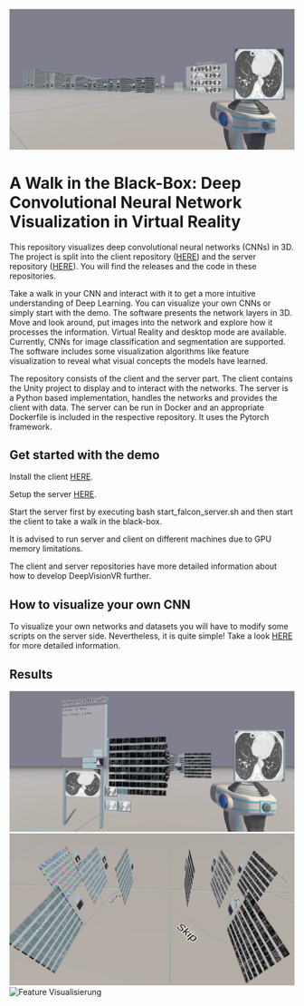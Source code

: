 ![Title](Panorama.png)

# A Walk in the Black-Box: Deep Convolutional Neural Network Visualization in Virtual Reality 

This repository visualizes deep convolutional neural networks (CNNs) in 3D. The project is split into the client repository ([HERE](https://github.com/Criscraft/DeepVisionVRClient)) and the server repository ([HERE](https://github.com/Criscraft/DeepVisionVRServer)). You will find the releases and the code in these repositories.

Take a walk in your CNN and interact with it to get a more intuitive understanding of Deep Learning. You can visualize your own CNNs or simply start with the demo. The software presents the network layers in 3D. Move and look around, put images into the network and explore how it processes the information. Virtual Reality and desktop mode are available. Currently, CNNs for image classification and segmentation are supported. The software includes some visualization algorithms like feature visualization to reveal what visual concepts the models have learned. 

The repository consists of the client and the server part. The client contains the Unity project to display and to interact with the networks. The server is a Python based implementation, handles the networks and provides the client with data. The server can be run in Docker and an appropriate Dockerfile is included in the respective repository. It uses the Pytorch framework.

## Get started with the demo

Install the client [HERE](https://github.com/Criscraft/DeepVisionVRClient).

Setup the server [HERE](https://github.com/Criscraft/DeepVisionVRServer).

Start the server first by executing
    bash start_falcon_server.sh
and then start the client to take a walk in the black-box.

It is advised to run server and client on different machines due to GPU memory limitations.

The client and server repositories have more detailed information about how to develop DeepVisionVR further.

## How to visualize your own CNN

To visualize your own networks and datasets you will have to modify some scripts on the server side. Nevertheless, it is quite simple! Take a look [HERE](https://github.com/Criscraft/DeepVisionVRServer) for more detailed information.

## Results

![Network](Netzwerk.png)
![Architektur](Architektur.png)
![Feature Visualisierung](FeatureVisualisierung.png)